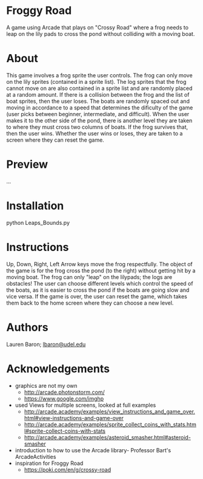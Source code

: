 # Froggy Road
A game using Arcade that plays on "Crossy Road" where a frog needs to leap on 
the lily pads to cross the pond without colliding with a moving boat. 
# About
This game involves a frog sprite the user controls. The frog can only move on the lily sprites (contained in a sprite
 list). The log sprites that the frog cannot move on are also contained in a sprite list and are randomly placed at a 
 random amount. If there is a collision between the frog and the list of boat sprites, then the user loses. The boats
  are randomly spaced out and moving in accordance to a speed that determines the dificulty of the game (user picks 
  between beginner, intermediate, and difficult). When the user makes it to the other side of the pond, there is another
  level they are taken to where they must cross two columns of boats. If the frog survives that, then the user wins. 
  Whether the user wins or loses, they are taken to a screen where they can reset the game. 
# Preview
...
# Installation
python Leaps_Bounds.py
# Instructions
Up, Down, Right, Left Arrow keys move the frog respectfully. The object of the game is for the frog cross the pond (to 
the right) without getting hit by a moving boat. The frog can only "leap" on the lilypads; the logs are obstacles! The 
user can choose different levels which control the speed of the boats, as it is easier to cross the pond if the boats 
are going slow and vice versa. If the game is over, the user can reset the game, which takes them back to the home 
screen where they can choose a new level.  
# Authors
Lauren Baron; lbaron@udel.edu
# Acknowledgements 
* graphics are not my own
    * http://arcade.photonstorm.com/
    * https://www.google.com/imghp
* used Views for multiple screens, looked at full examples
    * http://arcade.academy/examples/view_instructions_and_game_over.html#view-instructions-and-game-over
    * http://arcade.academy/examples/sprite_collect_coins_with_stats.html#sprite-collect-coins-with-stats
    * http://arcade.academy/examples/asteroid_smasher.html#asteroid-smasher
* introduction to how to use the Arcade library- Professor Bart's ArcadeActivities 
* inspiration for Froggy Road
    * https://poki.com/en/g/crossy-road